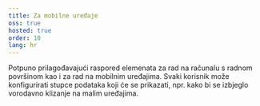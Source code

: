 ```yaml
---
title: Za mobilne uređaje
oss: true
hosted: true
order: 10
lang: hr
---
```


Potpuno prilagođavajući raspored elemenata za rad na računalu s radnom površinom kao i za rad na mobilnim uređajima. Svaki korisnik može konfigurirati stupce podataka koji će se prikazati, npr. kako bi se izbjeglo vorodavno klizanje na malim uređajima.

